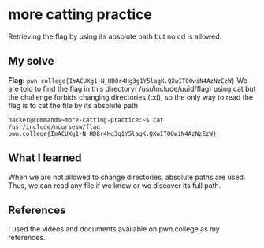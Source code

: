 # more catting practice
Retrieving the flag by using its absolute path but no cd is allowed.


## My solve
**Flag:** `pwn.college{ImACUXg1-N_HD8r4Hg3g1Y5lagK.QXwITO0wiN4AzNzEzW}`
We are told to find the flag in this directory( /usr/include/uuid/flag) using cat but the challenge forbids changing directories (cd), so the only way to read the flag is to cat the file by its absolute path
```
hacker@commands~more-catting-practice:~$ cat /usr/include/ncursesw/flag
pwn.college{ImACUXg1-N_HD8r4Hg3g1Y5lagK.QXwITO0wiN4AzNzEzW}

```
## What I learned
When we are not allowed to change directories, absolute paths are used. Thus, we can read any file if we know or we discover its full path.

## References 
I used the videos and documents available on pwn.college as my references.
